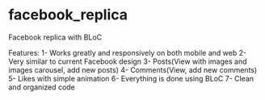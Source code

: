 # facebook_replica

Facebook replica with BLoC

Features:
1- Works greatly and responsively on both mobile and web
2- Very similar to current Facebook design
3- Posts(View with images and images carousel, add new posts)
4- Comments(View, add new comments)
5- Likes with simple animation
6- Everything is done using BLoC
7- Clean and organized code
